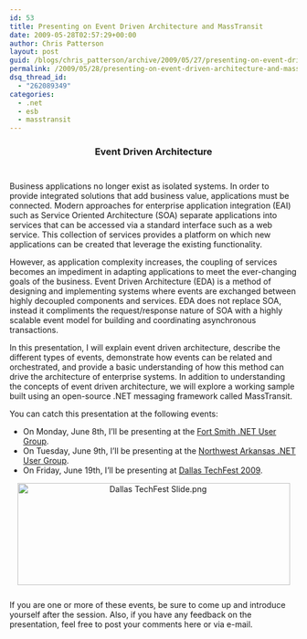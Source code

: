 ```yaml
---
id: 53
title: Presenting on Event Driven Architecture and MassTransit
date: 2009-05-28T02:57:29+00:00
author: Chris Patterson
layout: post
guid: /blogs/chris_patterson/archive/2009/05/27/presenting-on-event-driven-architecture-and-masstransit.aspx
permalink: /2009/05/28/presenting-on-event-driven-architecture-and-masstransit/
dsq_thread_id:
  - "262089349"
categories:
  - .net
  - esb
  - masstransit
---
```

<div style="text-align:center;padding-bottom: 12px">
  <h3>
    Event Driven Architecture
  </h3>
</div>

Business applications no longer exist as isolated systems. In order to provide integrated solutions that add business value, applications must be connected. Modern approaches for enterprise application integration (EAI) such as Service Oriented Architecture (SOA) separate applications into services that can be accessed via a standard interface such as a web service. This collection of services provides a platform on which new applications can be created that leverage the existing functionality. 

However, as application complexity increases, the coupling of services becomes an impediment in adapting applications to meet the ever-changing goals of the business. Event Driven Architecture (EDA) is a method of designing and implementing systems where events are exchanged between highly decoupled components and services. EDA does not replace SOA, instead it compliments the request/response nature of SOA with a highly scalable event model for building and coordinating asynchronous transactions. 

In this presentation, I will explain event driven architecture, describe the different types of events, demonstrate how events can be related and orchestrated, and provide a basic understanding of how this method can drive the architecture of enterprise systems. In addition to understanding the concepts of event driven architecture, we will explore a working sample built using an open-source .NET messaging framework called MassTransit. 

You can catch this presentation at the following events:

  * On Monday, June 8th, I&#8217;ll be presenting at the [Fort Smith .NET User Group](http://www.fsdnug.org/).
  * On Tuesday, June 9th, I&#8217;ll be presenting at the [Northwest Arkansas .NET User Group](http://nwadnug.org/tabid/54/ModuleID/370/ItemID/42/mctl/EventDetails/Default.aspx).
  * On Friday, June 19th, I&#8217;ll be presenting at [Dallas TechFest 2009](http://www.dallastechfest.com/).

<div style="text-align:center;padding-bottom: 12px">
  <img src="http://blog.phatboyg.com/wp-content/uploads/2009/05/dallas-techfest-slide.png" alt="Dallas TechFest Slide.png" border="0" width="477" height="179" />
</div>

If you are one or more of these events, be sure to come up and introduce yourself after the session. Also, if you have any feedback on the presentation, feel free to post your comments here or via e-mail.